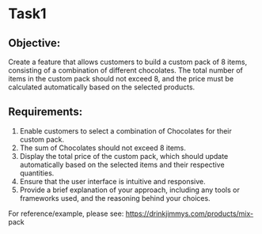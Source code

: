 # Task1

## Objective: 
Create a feature that allows customers to build a custom pack of 8
items, consisting of a combination of different chocolates. 
The total number of items in the custom pack should not exceed 8, and the
price must be calculated automatically based on the selected products.

## Requirements: 
1. Enable customers to select a combination of Chocolates for their custom pack.
2. The sum of Chocolates should not exceed 8 items.
3.  Display  the  total  price  of  the  custom  pack,  which  should  update automatically based on the selected items and their respective quantities. 
4. Ensure that the user interface is intuitive and responsive. 
5. Provide  a  brief  explanation  of  your  approach,  including  any  tools  or
frameworks used, and the reasoning behind your choices. 

For  reference/example,  please  see:  https://drinkjimmys.com/products/mix-
pack
